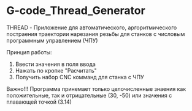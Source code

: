 # G-code_Thread_Generator

THREAD - Приложение для автоматического, аргоритмического
постраения траектории нарезания резьбы для станков
с числовым программным управлением (ЧПУ)

Принцип работы:
1. Ввести значения в поля ввода
2. Нажать по кропке "Расчитать"
3. Получить набор CNC комманд для станка с ЧПУ

Важно!!!
Программа принемает только целочисленные знаения
как положительные, так и отрицательные (30, -50)
или значения с плавающей точкой (3.14)
